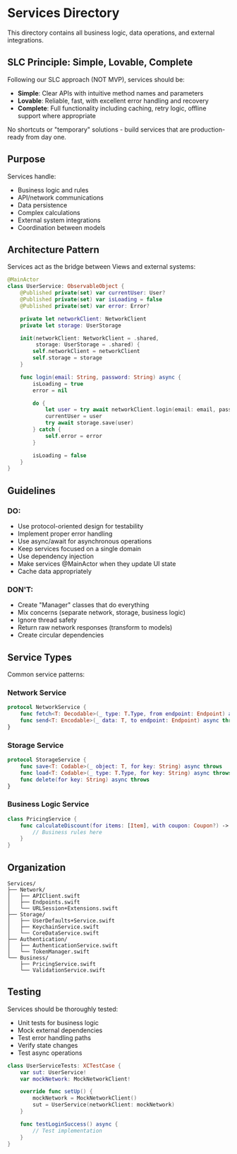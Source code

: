 # Services Directory

This directory contains all business logic, data operations, and external integrations.

## SLC Principle: Simple, Lovable, Complete

Following our SLC approach (NOT MVP), services should be:
- **Simple**: Clear APIs with intuitive method names and parameters
- **Lovable**: Reliable, fast, with excellent error handling and recovery
- **Complete**: Full functionality including caching, retry logic, offline support where appropriate

No shortcuts or "temporary" solutions - build services that are production-ready from day one.

## Purpose

Services handle:
- Business logic and rules
- API/network communications
- Data persistence
- Complex calculations
- External system integrations
- Coordination between models

## Architecture Pattern

Services act as the bridge between Views and external systems:

```swift
@MainActor
class UserService: ObservableObject {
    @Published private(set) var currentUser: User?
    @Published private(set) var isLoading = false
    @Published private(set) var error: Error?

    private let networkClient: NetworkClient
    private let storage: UserStorage

    init(networkClient: NetworkClient = .shared,
         storage: UserStorage = .shared) {
        self.networkClient = networkClient
        self.storage = storage
    }

    func login(email: String, password: String) async {
        isLoading = true
        error = nil

        do {
            let user = try await networkClient.login(email: email, password: password)
            currentUser = user
            try await storage.save(user)
        } catch {
            self.error = error
        }

        isLoading = false
    }
}
```

## Guidelines

### DO:
- Use protocol-oriented design for testability
- Implement proper error handling
- Use async/await for asynchronous operations
- Keep services focused on a single domain
- Use dependency injection
- Make services @MainActor when they update UI state
- Cache data appropriately

### DON'T:
- Create "Manager" classes that do everything
- Mix concerns (separate network, storage, business logic)
- Ignore thread safety
- Return raw network responses (transform to models)
- Create circular dependencies

## Service Types

Common service patterns:

### Network Service
```swift
protocol NetworkService {
    func fetch<T: Decodable>(_ type: T.Type, from endpoint: Endpoint) async throws -> T
    func send<T: Encodable>(_ data: T, to endpoint: Endpoint) async throws
}
```

### Storage Service
```swift
protocol StorageService {
    func save<T: Codable>(_ object: T, for key: String) async throws
    func load<T: Codable>(_ type: T.Type, for key: String) async throws -> T?
    func delete(for key: String) async throws
}
```

### Business Logic Service
```swift
class PricingService {
    func calculateDiscount(for items: [Item], with coupon: Coupon?) -> Decimal {
        // Business rules here
    }
}
```

## Organization

```
Services/
├── Network/
│   ├── APIClient.swift
│   ├── Endpoints.swift
│   └── URLSession+Extensions.swift
├── Storage/
│   ├── UserDefaults+Service.swift
│   ├── KeychainService.swift
│   └── CoreDataService.swift
├── Authentication/
│   ├── AuthenticationService.swift
│   └── TokenManager.swift
└── Business/
    ├── PricingService.swift
    └── ValidationService.swift
```

## Testing

Services should be thoroughly tested:
- Unit tests for business logic
- Mock external dependencies
- Test error handling paths
- Verify state changes
- Test async operations

```swift
class UserServiceTests: XCTestCase {
    var sut: UserService!
    var mockNetwork: MockNetworkClient!

    override func setUp() {
        mockNetwork = MockNetworkClient()
        sut = UserService(networkClient: mockNetwork)
    }

    func testLoginSuccess() async {
        // Test implementation
    }
}
```
